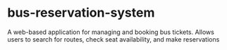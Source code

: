 # bus-reservation-system
A web-based application for managing and booking bus tickets. Allows users to search for routes, check seat availability, and make reservations
